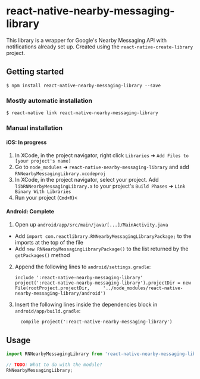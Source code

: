 
# react-native-nearby-messaging-library
This library is a wrapper for Google's Nearby Messaging API with notifications already set up. Created using the `react-native-create-library` project.

## Getting started

`$ npm install react-native-nearby-messaging-library --save`

### Mostly automatic installation

`$ react-native link react-native-nearby-messaging-library`

### Manual installation


#### iOS: In progress

1. In XCode, in the project navigator, right click `Libraries` ➜ `Add Files to [your project's name]`
2. Go to `node_modules` ➜ `react-native-nearby-messaging-library` and add `RNNearbyMessagingLibrary.xcodeproj`
3. In XCode, in the project navigator, select your project. Add `libRNNearbyMessagingLibrary.a` to your project's `Build Phases` ➜ `Link Binary With Libraries`
4. Run your project (`Cmd+R`)<

#### Android: Complete

1. Open up `android/app/src/main/java/[...]/MainActivity.java`
  - Add `import com.reactlibrary.RNNearbyMessagingLibraryPackage;` to the imports at the top of the file
  - Add `new RNNearbyMessagingLibraryPackage()` to the list returned by the `getPackages()` method
2. Append the following lines to `android/settings.gradle`:
  	```
  	include ':react-native-nearby-messaging-library'
  	project(':react-native-nearby-messaging-library').projectDir = new File(rootProject.projectDir, 	'../node_modules/react-native-nearby-messaging-library/android')
  	```
3. Insert the following lines inside the dependencies block in `android/app/build.gradle`:
  	```
      compile project(':react-native-nearby-messaging-library')
  	```


## Usage
```javascript
import RNNearbyMessagingLibrary from 'react-native-nearby-messaging-library';

// TODO: What to do with the module?
RNNearbyMessagingLibrary;
```
